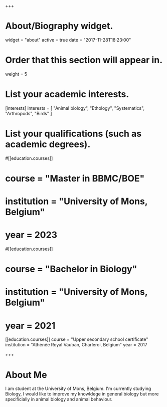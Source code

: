 +++
# About/Biography widget.
widget = "about"
active = true
date = "2017-11-28T18:23:00"

# Order that this section will appear in.
weight = 5

# List your academic interests.
[interests]
  interests = [
    "Animal biology",
    "Ethology",
    "Systematics",
    "Arthropods",
    "Birds"
  ]

# List your qualifications (such as academic degrees).
#[[education.courses]]
#  course = "Master in BBMC/BOE"
#  institution = "University of Mons, Belgium"
#  year = 2023

#[[education.courses]]
#  course = "Bachelor in Biology"
#  institution = "University of Mons, Belgium"
#  year = 2021

[[education.courses]]
  course = "Upper secondary school certificate"
  institution = "Athénée Royal Vauban, Charleroi, Belgium"
  year = 2017

+++

# About Me

I am student at the University of Mons, Belgium. I'm currently studying Biology, I would like to improve my knowldege in general biology but more specificially in animal biology and animal behaviour. 
